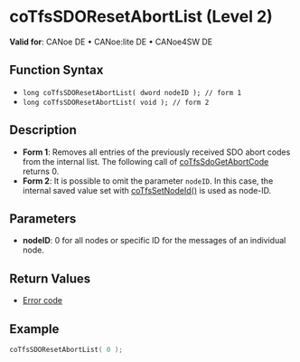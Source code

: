# coTfsSDOResetAbortList (Level 2)

**Valid for**: CANoe DE • CANoe:lite DE • CANoe4SW DE

## Function Syntax

- `long coTfsSDOResetAbortList( dword nodeID ); // form 1`
- `long coTfsSDOResetAbortList( void ); // form 2`

## Description

- **Form 1**: Removes all entries of the previously received SDO abort codes from the internal list. The following call of [coTfsSdoGetAbortCode](CAPLfunctionCoTfsSdoGetAbortCode.md) returns 0.
- **Form 2**: It is possible to omit the parameter `nodeID`. In this case, the internal saved value set with [coTfsSetNodeId()](CAPLfunctionCoTfsSetNodeId.md) is used as node-ID.

## Parameters

- **nodeID**: 0 for all nodes or specific ID for the messages of an individual node.

## Return Values

- [Error code](../CAPLfunctionsCANopenNLTFSErrorCodes.md)

## Example

```c
coTfsSDOResetAbortList( 0 );
```
